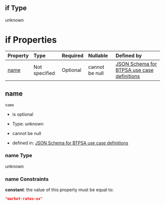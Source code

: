 ## if Type

unknown

# if Properties

| Property      | Type          | Required | Nullable       | Defined by                                                                                                                                                                                                        |
| :------------ | :------------ | :------- | :------------- | :---------------------------------------------------------------------------------------------------------------------------------------------------------------------------------------------------------------- |
| [name](#name) | Not specified | Optional | cannot be null | [JSON Schema for BTPSA use case definitions](btpsa-usecase-properties-services-items-allof-2-then-allof-29-if-properties-name.md "undefined#/properties/services/items/allOf/2/then/allOf/29/if/properties/name") |

## name



`name`

*   is optional

*   Type: unknown

*   cannot be null

*   defined in: [JSON Schema for BTPSA use case definitions](btpsa-usecase-properties-services-items-allof-2-then-allof-29-if-properties-name.md "undefined#/properties/services/items/allOf/2/then/allOf/29/if/properties/name")

### name Type

unknown

### name Constraints

**constant**: the value of this property must be equal to:

```json
"market-rates-ux"
```
